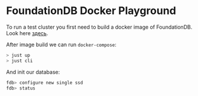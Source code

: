 # FoundationDB Docker Playground

To run a test cluster you first need to build a docker image of FoundationDB. Look here [здесь](./docker-image-build/README.md).

After image build we can run `docker-compose`:

```bash
> just up
> just cli
```

And init our database:

```bash
fdb> configure new single ssd
fdb> status
```
